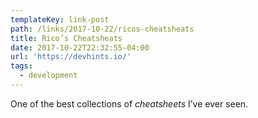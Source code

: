 ```yaml
---
templateKey: link-post
path: /links/2017-10-22/ricos-cheatsheats
title: Rico’s Cheatsheats
date: 2017-10-22T22:32:55-04:00
url: 'https://devhints.io/'
tags:
  - development
---
```

One of the best collections of _cheatsheets_ I’ve ever seen.
